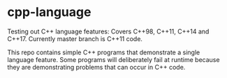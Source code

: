 # cpp-language
Testing out C++ language features: Covers C++98, C++11, C++14 and C++17. Currently master branch is C++11 code.

This repo contains simple C++ programs that demonstrate a single language feature.
Some programs will deliberately fail at runtime because they are demonstrating problems that can occur in C++ code.
